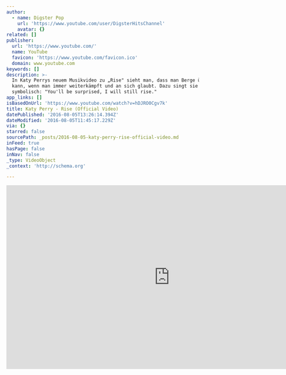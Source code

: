 ```yaml
---
author:
  - name: Digster Pop
    url: 'https://www.youtube.com/user/DigsterHitsChannel'
    avatar: {}
related: []
publisher:
  url: 'https://www.youtube.com/'
  name: YouTube
  favicon: 'https://www.youtube.com/favicon.ico'
  domain: www.youtube.com
keywords: []
description: >-
  In Katy Perrys neuem Musikvideo zu „Rise" sieht man, dass man Berge überwinden
  kann, wenn man immer weiterkämpft und an sich glaubt. Dazu singt sie
  symbolisch: "You'll be surprised, I will still rise."
app_links: []
isBasedOnUrl: 'https://www.youtube.com/watch?v=hDJRO0Cgv7k'
title: Katy Perry - Rise (Official Video)
datePublished: '2016-08-05T13:26:14.394Z'
dateModified: '2016-08-05T11:45:17.229Z'
via: {}
starred: false
sourcePath: _posts/2016-08-05-katy-perry-rise-official-video.md
inFeed: true
hasPage: false
inNav: false
_type: VideoObject
_context: 'http://schema.org'

---
```

<iframe src="https://cdn.embedly.com/widgets/media.html?src=https%3A%2F%2Fwww.youtube.com%2Fembed%2FhDJRO0Cgv7k%3Ffeature%3Doembed&amp;url=http%3A%2F%2Fwww.youtube.com%2Fwatch%3Fv%3DhDJRO0Cgv7k&amp;image=https%3A%2F%2Fi.ytimg.com%2Fvi%2FhDJRO0Cgv7k%2Fhqdefault.jpg&amp;key=b7d04c9b404c499eba89ee7072e1c4f7&amp;type=text%2Fhtml&amp;schema=youtube" width="854" height="480" scrolling="no" frameborder="0" allowfullscreen="" style=""></iframe>